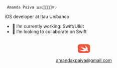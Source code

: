 

     Amanda Paiva 🇧🇷🏳️‍🌈💁🏻‍♀️✨ 
     
iOS developer at Itau Unibanco

- 🌱 I’m currently working: Swift/UIkit
- 👯 I’m looking to collaborate on Swift


<div  align="center"> 


  <div style="display: inline_block"><br>
  
  <img align="center" alt="CSS" height="30" width="40" src="https://raw.githubusercontent.com/devicons/devicon/2ae2a900d2f041da66e950e4d48052658d850630/icons/swift/swift-original.svg">
  
  
</div>
       
amandakpaiva@gmail.com

